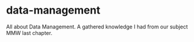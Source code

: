 # data-management
All about Data Management. A gathered knowledge I had from our subject MMW last chapter.
